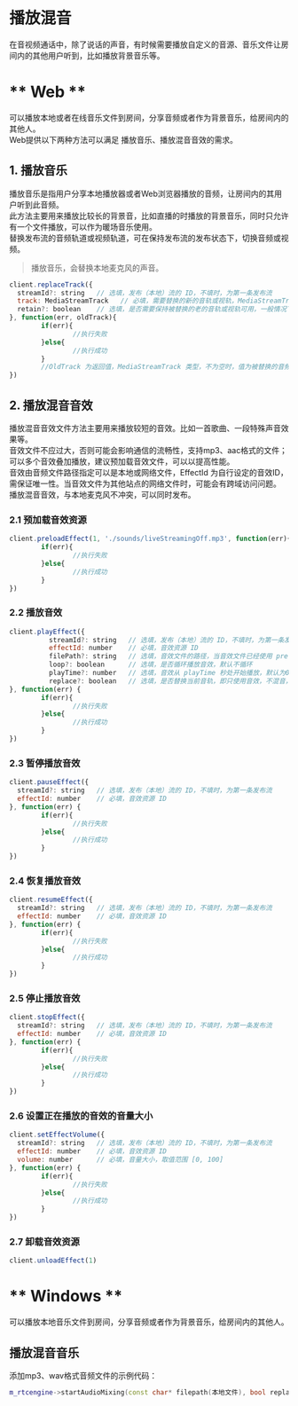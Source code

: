 # 播放混音

在音视频通话中，除了说话的声音，有时候需要播放自定义的音源、音乐文件让房间内的其他用户听到，比如播放背景音乐等。

<!-- tabs:start -->

# ** Web **

可以播放本地或者在线音乐文件到房间，分享音频或者作为背景音乐，给房间内的其他人。    
Web提供以下两种方法可以满足 播放音乐、播放混音音效的需求。


## 1. 播放音乐

播放音乐是指用户分享本地播放器或者Web浏览器播放的音频，让房间内的其用户听到此音频。    
此方法主要用来播放比较长的背景音，比如直播的时播放的背景音乐，同时只允许有一个文件播放，可以作为暖场音乐使用。    
替换发布流的音频轨道或视频轨道，可在保持发布流的发布状态下，切换音频或视频。   
> 播放音乐，会替换本地麦克风的声音。

```js
client.replaceTrack({
  streamId?: string   // 选填，发布（本地）流的 ID，不填时，为第一条发布流
  track: MediaStreamTrack   // 必填，需要替换的新的音轨或视轨，MediaStreamTrack 参见API文档注释
  retain?: boolean    // 选填，是否需要保持被替换的老的音轨或视轨可用，一般情况下，如果后面需要切换回老的音轨或视轨，建议保持其可用，否则可不用保持
}, function(err, oldTrack){
        if(err){
                //执行失败
        }else{
                //执行成功
        }
        //OldTrack 为返回值，MediaStreamTrack 类型，不为空时，值为被替换的音频轨道或视频轨道
})
```
## 2. 播放混音音效

播放混音音效文件方法主要用来播放较短的音效。比如一首歌曲、一段特殊声音效果等。       
音效文件不应过大，否则可能会影响通信的流畅性，支持mp3、aac格式的文件；可以多个音效叠加播放，建议预加载音效文件，可以以提高性能。    
音效由音频文件路径指定可以是本地或网络文件，EffectId 为自行设定的音效ID，需保证唯一性。当音效文件为其他站点的网络文件时，可能会有跨域访问问题。    
播放混音音效，与本地麦克风不冲突，可以同时发布。

### 2.1  预加载音效资源

```js
client.preloadEffect(1, './sounds/liveStreamingOff.mp3', function(err){
        if(err){
                //执行失败
        }else{
                //执行成功
        }
})
```

### 2.2  播放音效
```js
client.playEffect({
          streamId?: string   // 选填，发布（本地）流的 ID，不填时，为第一条发布流
          effectId: number    // 必填，音效资源 ID
          filePath?: string   // 选填，音效文件的路径，当音效文件已经使用 preloadEffect 进行预加载后，可不填此项
          loop?: boolean      // 选填，是否循环播放音效，默认不循环
          playTime?: number   // 选填，音效从 playTime 秒处开始播放，默认为0，即从头开始
          replace?: boolean   // 选填，是否替换当前音轨，即只使用音效，不混音，默认不替换
}, function(err) {
        if(err){
                //执行失败
        }else{
                //执行成功
        }
})
```

### 2.3  暂停播放音效
```js
client.pauseEffect({
  streamId?: string   // 选填，发布（本地）流的 ID，不填时，为第一条发布流
  effectId: number    // 必填，音效资源 ID
}, function(err) {
        if(err){
                //执行失败
        }else{
                //执行成功
        }
})
```
### 2.4  恢复播放音效
```js
client.resumeEffect({
  streamId?: string   // 选填，发布（本地）流的 ID，不填时，为第一条发布流
  effectId: number    // 必填，音效资源 ID
}, function(err) {
        if(err){
                //执行失败
        }else{
                //执行成功
        }
})
```
### 2.5  停止播放音效
```js
client.stopEffect({
  streamId?: string   // 选填，发布（本地）流的 ID，不填时，为第一条发布流
  effectId: number    // 必填，音效资源 ID
}, function(err) {
        if(err){
                //执行失败
        }else{
                //执行成功
        }
})
```
### 2.6  设置正在播放的音效的音量大小
```js
client.setEffectVolume({
  streamId?: string   // 选填，发布（本地）流的 ID，不填时，为第一条发布流
  effectId: number    // 必填，音效资源 ID
  volume: number      // 必填，音量大小，取值范围 [0, 100]
}, function(err) {
        if(err){
                //执行失败
        }else{
                //执行成功
        }
})
```

### 2.7  卸载音效资源
```js
client.unloadEffect(1)

```

# ** Windows **

可以播放本地音乐文件到房间，分享音频或者作为背景音乐，给房间内的其他人。  

## 播放混音音乐

添加mp3、wav格式音频文件的示例代码：    

```cpp
m_rtcengine->startAudioMixing(const char* filepath(本地文件), bool replace（是否取代麦克风输入）, bool loop（是否循环播放）,float musicvol（音乐音量 0.0 -- 1.0）)

```


<!-- tabs:end -->
